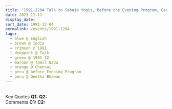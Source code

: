 ```yaml
---
title: "1991-1204 Talk to Sahaja Yogis, before the Evening Program, Geetha Bhawan, 133 Lloyds Road, Ganapathy Colony, Gopalapuram, Chennai, Tamil Nadu, India"
date: 2023-11-11
display_date: 
sort_date: 1991-12-04
permalink: /events/1991-1204
tags:
  - blue @ English
  - brown @ India
  - crimson @ 1991
  - deeppink @ Talk
  - green @ 1991-12
  - maroon @ Tamil Nadu
  - orange @ Chennai
  - peru @ before Evening Program
  - peru @ Geetha Bhawan
---
```


<br>

<wave-list>
  <list-title color="DarkSeaGreen" width="55">Key Quotes</list-title>
  <list-item color="BlanchedAlmond" width="280"><b>Q1:</b> <i></i></list-item>
  <list-item color="Lavender" width="280"><b>Q2:</b> <i></i></list-item>
</wave-list>

<br>

<wave-list>
  <list-title color="DarkSeaGreen" width="55">Comments</list-title>
  <list-item color="BlanchedAlmond" width="280"><b>C1:</b> <i></i></list-item>
  <list-item color="Lavender" width="280"><b>C2:</b> <i></i></list-item>
</wave-list>